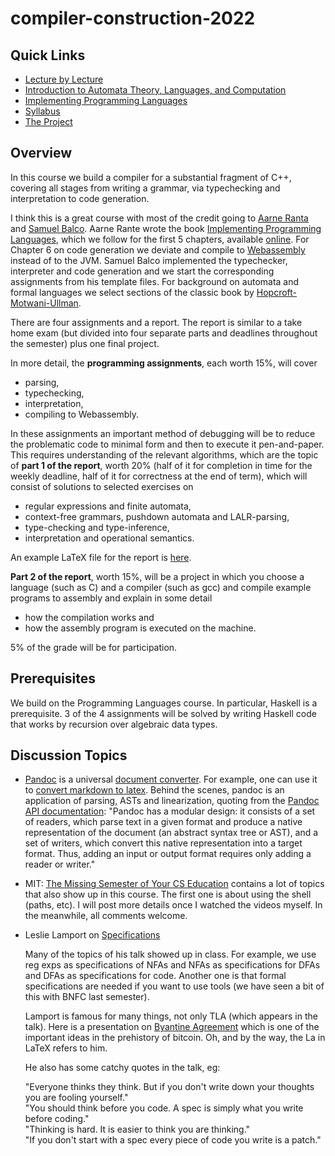 # compiler-construction-2022

## Quick Links

- [Lecture by Lecture](https://github.com/alexhkurz/compiler-construction-2022/blob/main/lecture-by-lecture.md)  
- [Introduction to Automata Theory, Languages, and Computation](http://ce.sharif.edu/courses/94-95/1/ce414-2/resources/root/Text%20Books/Automata/John%20E.%20Hopcroft,%20Rajeev%20Motwani,%20Jeffrey%20D.%20Ullman-Introduction%20to%20Automata%20Theory,%20Languages,%20and%20Computations-Prentice%20Hall%20%282006%29.pdf)  
- [Implementing Programming Languages](http://www.cse.chalmers.se/edu/year/2012/course/DAT150/lectures/plt-book.pdf)  
- [Syllabus](https://github.com/alexhkurz/compiler-construction-2022/blob/main/syllabus.md)  
- [The Project](project.md)  

## Overview

In this course we build a compiler for a substantial fragment of C++, covering all stages from writing a grammar, via typechecking and interpretation to code generation.

I think this is a great course with most of the credit going to [Aarne Ranta](http://www.cse.chalmers.se/~aarne/) and [Samuel Balco](https://gdlyrttnap.pl/). Aarne Rante wrote the book [Implementing Programming Languages](http://www.grammaticalframework.org/ipl-book/), which we follow for the first 5 chapters, available [online](http://www.cse.chalmers.se/edu/year/2012/course/DAT150/lectures/plt-book.pdf). For Chapter 6 on code generation we deviate and compile to [Webassembly](https://webassembly.org/) instead of to the JVM. Samuel Balco implemented the typechecker, interpreter and code generation and we start the corresponding assignments from his template files. For background on automata and formal languages we select sections of the classic book by [Hopcroft-Motwani-Ullman](http://ce.sharif.edu/courses/94-95/1/ce414-2/resources/root/Text%20Books/Automata/John%20E.%20Hopcroft,%20Rajeev%20Motwani,%20Jeffrey%20D.%20Ullman-Introduction%20to%20Automata%20Theory,%20Languages,%20and%20Computations-Prentice%20Hall%20(2006).pdf).

There are four assignments and a report. The report is similar to a take home exam (but divided into four separate parts and deadlines throughout the semester) plus one final project.

In more detail, the **programming assignments**, each worth 15%, will cover
- parsing, 
- typechecking, 
- interpretation, 
- compiling to Webassembly.

In these assignments an important method of debugging will be to reduce the problematic code to minimal form and then to execute it pen-and-paper. This requires understanding of the relevant algorithms, which are the topic of **part 1 of the report**, worth 20% (half of it for completion in time for the weekly deadline, half of it for correctness at the end of term), which will consist of solutions to selected exercises on 
- regular expressions and finite automata, 
- context-free grammars, pushdown automata and LALR-parsing, 
- type-checking and type-inference,
- interpretation and operational semantics.

An example LaTeX file for the report is [here](https://github.com/alexhkurz/compiler-construction-2022/tree/main/report). 

**Part 2 of the report**, worth 15%, will be a project in which you choose a language (such as C) and a compiler (such as gcc) and compile example programs to assembly and explain in some detail
- how the compilation works and 
- how the assembly program is executed on the machine.

5% of the grade will be for participation.

## Prerequisites

We build on the Programming Languages course. In particular, Haskell is a prerequisite. 3 of the 4 assignments will be solved by writing Haskell code that works by recursion over algebraic data types.

## Discussion Topics

- [Pandoc](https://en.wikipedia.org/wiki/Pandoc) is a universal [document converter](https://pandoc.org/try/). For example, one can use it to [convert markdown to latex](https://gist.github.com/DannyQuah/04b46cd583f0e87cea7b5009adfb9c5d). Behind the scenes, pandoc is an application of parsing, ASTs and linearization, quoting from the [Pandoc API documentation](https://hackage.haskell.org/package/pandoc): "Pandoc has a modular design: it consists of a set of readers, which parse text in a given format and produce a native representation of the document (an abstract syntax tree or AST), and a set of writers, which convert this native representation into a target format. Thus, adding an input or output format requires only adding a reader or writer."

- MIT: [The Missing Semester of Your CS Education](https://missing.csail.mit.edu/2020/course-shell/) contains a lot of topics that also show up in this course. The first one is about using the shell (paths, etc). I will post more details once I watched the videos myself. In the meanwhile, all comments welcome. 

- Leslie Lamport on [Specifications](https://www.programmingtalks.org/talk/thinking-above-the-code)

    Many of the topics of his talk showed up in class. For example, we use reg exps as specifications of NFAs and NFAs as specifications for DFAs and DFAs as specifications for code. Another one is that formal specifications are needed if you want to use tools (we have seen a bit of this with BNFC last semester).

    Lamport is famous for many things, not only TLA (which appears in the talk). Here is a presentation on [Byantine Agreement](https://www.cs.cornell.edu/courses/cs6410/2018fa/slides/18-distributed-systems-byzantine-agreement.pdf) which is one of the important ideas in the prehistory of bitcoin. Oh, and by the way, the La in LaTeX refers to him.

    He also has some catchy quotes in the talk, eg:

    "Everyone thinks they think. But if you don't write down your thoughts you are fooling yourself."  
    "You should think before you code. A spec is simply what you write before coding."  
    "Thinking is hard. It is easier to think you are thinking."  
    "If you don't start with a spec every piece of code you write is a patch."  
